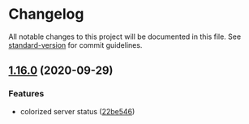 # Changelog

All notable changes to this project will be documented in this file. See [standard-version](https://github.com/conventional-changelog/standard-version) for commit guidelines.

## [1.16.0](https://github.com/potpiejimmy/txm-cli/compare/v0.15.1...v1.16.0) (2020-09-29)


### Features

* colorized server status ([22be546](https://github.com/potpiejimmy/txm-cli/commit/22be5461c8a6bdc2e593de5a1949fb5694ffb392))
